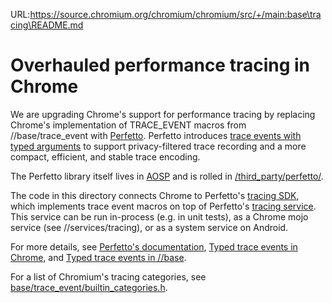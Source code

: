 URL:https://source.chromium.org/chromium/chromium/src/+/main:base\tracing\README.md
# Overhauled performance tracing in Chrome

We are upgrading Chrome's support for performance tracing by replacing Chrome's implementation of
TRACE_EVENT macros from //base/trace_event with [Perfetto](https://perfetto.dev). Perfetto
introduces [trace events with typed
arguments](https://perfetto.dev/docs/instrumentation/track-events) to support privacy-filtered trace
recording and a more compact, efficient, and stable trace encoding.

The Perfetto library itself lives in
[AOSP](https://android.googlesource.com/platform/external/perfetto/) and is rolled in
[/third_party/perfetto/](https://cs.chromium.org/chromium/src/third_party/perfetto/).

The code in this directory connects Chrome to Perfetto's [tracing
SDK](https://perfetto.dev/docs/instrumentation/tracing-sdk), which implements trace event macros on
top of Perfetto's [tracing service](https://perfetto.dev/docs/concepts/service-model). This service
can be run in-process (e.g. in unit tests), as a Chrome mojo service (see //services/tracing), or as
a system service on Android.

For more details, see [Perfetto's documentation](https://docs.perfetto.dev), [Typed trace events in
Chrome](https://docs.google.com/document/d/1f7tt4cb-JcA5bQFR1oXk60ncJPpkL02_Hi_Bc6MfTQk/edit#), and
[Typed trace events in
//base](https://docs.google.com/document/d/1UQ4Ez7B-TeowijOUuMXuoWj1amZcQ7E2abt3s4jaAEY/edit#).

For a list of Chromium's tracing categories, see
[base/trace_event/builtin_categories.h](https://cs.chromium.org/chromium/src/base/trace_event/builtin_categories.h).
